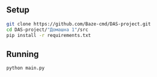 ## Setup
```sh
git clone https://github.com/Baze-cmd/DAS-project.git
cd DAS-project/"Домашна 1"/src
pip install -r requirements.txt
```
## Running
```sh
python main.py
```
